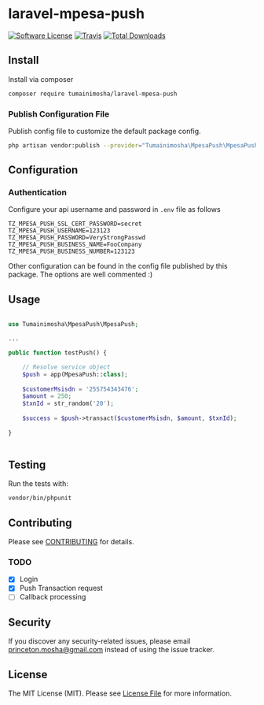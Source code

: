 # laravel-mpesa-push

[![Software License](https://img.shields.io/badge/license-MIT-brightgreen.svg?style=flat-square)](LICENSE.md)
[![Travis](https://img.shields.io/travis/tumainimosha/laravel-mpesa-push.svg?style=flat-square)]()
[![Total Downloads](https://img.shields.io/packagist/dt/tumainimosha/laravel-mpesa-push.svg?style=flat-square)](https://packagist.org/packages/tumainimosha/laravel-mpesa-push)

## Install

Install via composer

```bash
composer require tumainimosha/laravel-mpesa-push
```

### Publish Configuration File

Publish config file to customize the default package config.

```bash
php artisan vendor:publish --provider="Tumainimosha\MpesaPush\MpesaPushServiceProvider" --tag="config"
```

## Configuration

### Authentication

Configure your api username and password in `.env` file as follows

```dotenv
TZ_MPESA_PUSH_SSL_CERT_PASSWORD=secret
TZ_MPESA_PUSH_USERNAME=123123
TZ_MPESA_PUSH_PASSWORD=VeryStrongPasswd
TZ_MPESA_PUSH_BUSINESS_NAME=FooCompany
TZ_MPESA_PUSH_BUSINESS_NUMBER=123123
```

Other configuration can be found in the config file published by this package. The options are well commented :)

## Usage

```php

use Tumainimosha\MpesaPush\MpesaPush;

...

public function testPush() {

    // Resolve service object
    $push = app(MpesaPush::class);
    
    $customerMsisdn = '255754343476';
    $amount = 250;
    $txnId = str_random('20');
    
    $success = $push->transact($customerMsisdn, $amount, $txnId);
    
}
    
```

## Testing
Run the tests with:

``` bash
vendor/bin/phpunit
```

## Contributing
Please see [CONTRIBUTING](CONTRIBUTING.md) for details.

### TODO
- [X] Login
- [X] Push Transaction request
- [ ] Callback processing

## Security
If you discover any security-related issues, please email princeton.mosha@gmail.com instead of using the issue tracker.

## License
The MIT License (MIT). Please see [License File](/LICENSE.md) for more information.
